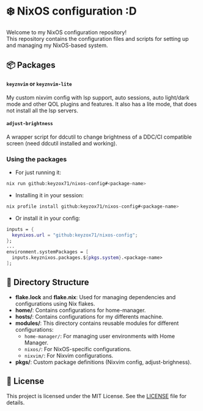 # ❄️ NixOS configuration :D

Welcome to my NixOS configuration repository! \
This repository contains the configuration files and scripts for setting up and managing my NixOS-based system.

## 📦 Packages

#### `keyznvim` or `keyznvim-lite`
My custom nixvim config with lsp support, auto sessions, auto light/dark mode and other QOL plugins and features. It also has a lite mode, that does not install all the lsp servers.

#### `adjust-brightness`
A wrapper script for ddcutil to change brightness of a DDC/CI compatible screen (need ddcutil installed and working).

### Using the packages
- For just running it:
```bash
nix run github:keyzox71/nixos-config#<package-name>
```
- Installing it in your session:
```bash
nix profile install github:keyzox71/nixos-config#<package-name>
```
- Or install it in your config:
```nix
inputs = {
  keynixos.url = "github:keyzox71/nixos-config";
};
...
environment.systemPackages = [
  inputs.keyznixos.packages.${pkgs.system}.<package-name>
];
```

## 📁 Directory Structure
- **flake.lock** and **flake.nix**: Used for managing dependencies and configurations using Nix flakes.
- **home/**: Contains configurations for home-manager.
- **hosts/**: Contains configurations for my differents machine.
- **modules/**: This directory contains reusable modules for different configurations:
  - `home-manager/`: For managing user environments with Home Manager.
  - `nixos/`: For NixOS-specific configurations.
  - `nixvim/`: For Nixvim configurations.
- **pkgs/**: Custom package definitions (Nixvim config, adjust-brighness).

## 📝 License
This project is licensed under the MIT License. See the [LICENSE](LICENSE) file for details.
